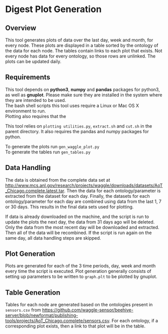 # Digest Plot Generation

## Overview

This tool generates plots of data over the last day, week and month, for every node. These plots are displayed in a table sorted by the ontology of the data for each node. The tables contain links to each plot that exists. Not every node has data for every ontology, so those rows are unlinked. The plots can be updated daily.

## Requirements  

This tool depends on **python3**, **numpy** and **pandas** packages for python3, as well as **gnuplot**. Please make sure they are installed in the system where they are intended to be used.  
The bash shell scripts this tool uses require a Linux or Mac OS X environment to run.  
Plotting also requires that the 

This tool relies on `plotting utilities.py`, `extract.sh` and `cut.sh` in the parent directory. It also requires the pandas and numpy packages for python.

To generate the plots run `gen_waggle_plot.py`  
To generate the tables run `gen_tables.py`

## Data Handling

The data is obtained from the complete data set at http://www.mcs.anl.gov/research/projects/waggle/downloads/datasets/AoT_Chicago.complete.latest.tar. Then the data for each ontology/parameter is extracted from the dataset for each day. Finally, the datasets for each ontology/parameter for each day are combined using data from the last 1, 7 or 30 days. This results in the final data sets used for plotting.  

If data is already downloaded on the machine, and the script is run to update the plots the next day, the data from 31 days ago will be deleted. Only the data from the most recent day will be downloaded and extracted. Then all of the data will be recombined. If the script is run again on the same day, all data handling steps are skipped.

## Plot Generation

Plots are generated for each of the 3 time periods, day, week and month every time the script is executed. Plot generation generally consists of setting up parameters to be written to `graph.plt` to be plotted by gnuplot.

## Table Generation

Tables for each node are generated based on the ontologies present in `sensors.csv` from https://github.com/waggle-sensor/beehive-server/blob/newformat/publishing-tools/projects/AoT_Chicago.complete/sensors.csv. For each ontology, if a corresponding plot exists, then a link to that plot will be in the table.